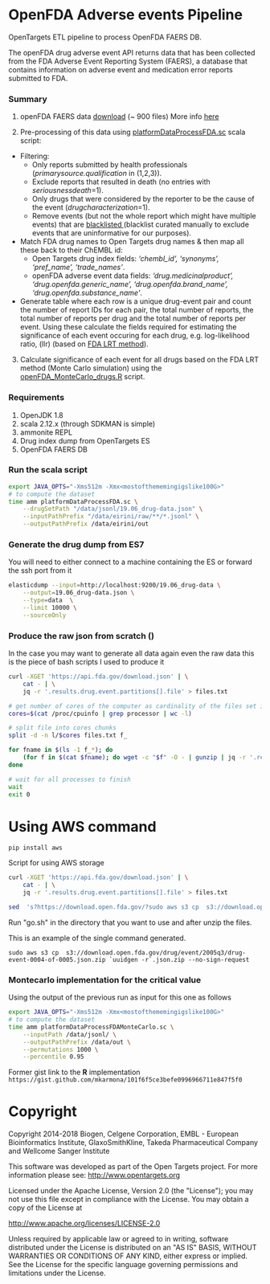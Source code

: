 # OpenFDA Adverse events Pipeline

OpenTargets ETL pipeline to process OpenFDA FAERS DB. 

The openFDA drug adverse event API returns data that has been collected from the FDA Adverse Event Reporting System (FAERS), a database that contains information on adverse event and medication error reports submitted to FDA.

### Summary

1. openFDA FAERS data [download](https://open.fda.gov/apis/drug/event/download/) (~ 900 files)
   More info [here](#Produce-the-raw-json-from-scratch)
 
2. Pre-processing of this data using [platformDataProcessFDA.sc](https://github.com/opentargets/platform-etl-openfda-faers/blob/master/platformDataProcessFDA.sc) scala script:
  - Filtering:
    - Only reports submitted by health professionals (*primarysource.qualification* in (1,2,3)).
    - Exclude reports that resulted in death (no entries with *seriousnessdeath*=1).  
    - Only drugs that were considered by the reporter to be the cause of the event (*drugcharacterization*=1).
    - Remove events (but not the whole report which might have multiple events) that are [blacklisted ](https://github.com/opentargets/platform-etl-openfda-faers/blob/master/blacklisted_events.txt)(blacklist curated manually to exclude events that are uninformative for our purposes).
  - Match FDA drug names to Open Targets drug names & then map all these back to their ChEMBL id:
    - Open Targets drug index fields:  *‘chembl_id’, ‘synonyms’, ‘pref_name’, ‘trade_names’*.
    - openFDA adverse event data fields: *‘drug.medicinalproduct’, ‘drug.openfda.generic_name’, ‘drug.openfda.brand_name’, ‘drug.openfda.substance_name’*.
  - Generate table where each row is a unique drug-event pair and count the number of report IDs for each pair, the total number of reports, the total number of reports per drug and the total number of reports per event. Using these calculate the fields required for estimating the significance of each event occuring for each drug, e.g. log-likelihood ratio, (llr) (based on [FDA LRT method](https://openfda.shinyapps.io/LRTest/_w_c5c2d04d/lrtmethod.pdf)).
3. Calculate significance of each event for all drugs based on the FDA LRT method (Monte Carlo simulation) using the [openFDA_MonteCarlo_drugs.R](https://github.com/opentargets/platform-etl-openfda-faers/blob/master/R/openFDA_MonteCarlo_drugs.R) script. 

### Requirements

1. OpenJDK 1.8
2. scala 2.12.x (through SDKMAN is simple)
3. ammonite REPL
4. Drug index dump from OpenTargets ES
5. OpenFDA FAERS DB

### Run the scala script

```sh
export JAVA_OPTS="-Xms512m -Xmx<mostofthememingigslike100G>"
# to compute the dataset
time amm platformDataProcessFDA.sc \
    --drugSetPath "/data/jsonl/19.06_drug-data.json" \
    --inputPathPrefix "/data/eirini/raw/**/*.jsonl" \
    --outputPathPrefix /data/eirini/out
```

### Generate the drug dump from ES7

You will need to either connect to a machine containing the ES or forward the ssh port from it
```sh
elasticdump --input=http://localhost:9200/19.06_drug-data \
    --output=19.06_drug-data.json \
    --type=data  \
    --limit 10000 \
    --sourceOnly
```

### Produce the raw json from scratch ()

In the case you may want to generate all data again even the raw data this is the
piece of bash scripts I used to produce it

```bash
curl -XGET 'https://api.fda.gov/download.json' | \
    cat - | \
    jq -r '.results.drug.event.partitions[].file' > files.txt

# get number of cores of the computer as cardinality of the files set is around 900
cores=$(cat /proc/cpuinfo | grep processor | wc -l)

# split file into cores chunks
split -d -n l/$cores files.txt f_

for fname in $(ls -1 f_*); do
    (for f in $(cat $fname); do wget -c "$f" -O - | gunzip | jq -r '.results[]|@json' > $(uuidgen -r)"_file.json"; done) &
done

# wait for all processes to finish
wait
exit 0
```

# Using AWS command
```
pip install aws
```

Script for using AWS storage


```bash
curl -XGET 'https://api.fda.gov/download.json' | \
    cat - | \
    jq -r '.results.drug.event.partitions[].file' > files.txt

sed  's?https://download.open.fda.gov/?sudo aws s3 cp  s3://download.open.fda.gov/?' files.txt | sed 's?json.zip?json.zip `uuidgen -r`.json.zip --no-sign-request?' > go.sh

```

Run "go.sh" in the directory that you want to use and after unzip the files.

This is an example of the single command generated.
```
sudo aws s3 cp  s3://download.open.fda.gov/drug/event/2005q3/drug-event-0004-of-0005.json.zip `uuidgen -r`.json.zip --no-sign-request
````






### Montecarlo implementation for the critical value

Using the output of the previous run as input for this one as follows

```sh
export JAVA_OPTS="-Xms512m -Xmx<mostofthememingigslike100G>"
# to compute the dataset
time amm platformDataProcessFDAMonteCarlo.sc \
    --inputPath /data/jsonl/ \
    --outputPathPrefix /data/out \
    --permutations 1000 \
    --percentile 0.95
```

Former gist link to the **R** implementation `https://gist.github.com/mkarmona/101f6f5ce3befe0996966711e847f5f0`

# Copyright
Copyright 2014-2018 Biogen, Celgene Corporation, EMBL - European Bioinformatics Institute, GlaxoSmithKline, Takeda Pharmaceutical Company and Wellcome Sanger Institute

This software was developed as part of the Open Targets project. For more information please see: http://www.opentargets.org

Licensed under the Apache License, Version 2.0 (the "License");
you may not use this file except in compliance with the License.
You may obtain a copy of the License at

   http://www.apache.org/licenses/LICENSE-2.0

Unless required by applicable law or agreed to in writing, software
distributed under the License is distributed on an "AS IS" BASIS,
WITHOUT WARRANTIES OR CONDITIONS OF ANY KIND, either express or implied.
See the License for the specific language governing permissions and
limitations under the License.
